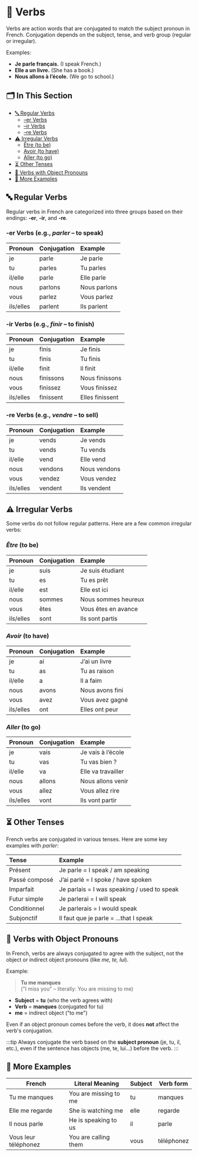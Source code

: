 ﻿# 📖 Verbs

Verbs are action words that are conjugated to match the subject pronoun in French. Conjugation depends on the subject,
tense, and verb group (regular or irregular).

Examples:

- **Je parle français.** (I speak French.)
- **Elle a un livre.** (She has a book.)
- **Nous allons à l’école.** (We go to school.)

## 🗂️ In This Section

- [🔤 Regular Verbs](#-regular-verbs)
    - [–er Verbs](#-er-verbs-eg-parler--to-speak)
    - [–ir Verbs](#-ir-verbs-eg-finir--to-finish)
    - [–re Verbs](#-re-verbs-eg-vendre--to-sell)
- [⚠️ Irregular Verbs](#-irregular-verbs)
    - [Être (to be)](#être-to-be)
    - [Avoir (to have)](#avoir-to-have)
    - [Aller (to go)](#aller-to-go)
- [⏳ Other Tenses](#-other-tenses)
- [👥 Verbs with Object Pronouns](#-verbs-with-object-pronouns)
- [🔁 More Examples](#-more-examples)

## 🔤 Regular Verbs

Regular verbs in French are categorized into three groups based on their endings: **-er**, **-ir**, and **-re**.

### -er Verbs (e.g., *parler* – to speak)

| Pronoun   | Conjugation | Example      |
|:----------|:------------|:-------------|
| je        | parle       | Je parle     |
| tu        | parles      | Tu parles    |
| il/elle   | parle       | Elle parle   |
| nous      | parlons     | Nous parlons |
| vous      | parlez      | Vous parlez  |
| ils/elles | parlent     | Ils parlent  |

### -ir Verbs (e.g., *finir* – to finish)

| Pronoun   | Conjugation | Example         |
|:----------|:------------|:----------------|
| je        | finis       | Je finis        |
| tu        | finis       | Tu finis        |
| il/elle   | finit       | Il finit        |
| nous      | finissons   | Nous finissons  |
| vous      | finissez    | Vous finissez   |
| ils/elles | finissent   | Elles finissent |

### -re Verbs (e.g., *vendre* – to sell)

| Pronoun   | Conjugation | Example      |
|:----------|:------------|:-------------|
| je        | vends       | Je vends     |
| tu        | vends       | Tu vends     |
| il/elle   | vend        | Elle vend    |
| nous      | vendons     | Nous vendons |
| vous      | vendez      | Vous vendez  |
| ils/elles | vendent     | Ils vendent  |

## ⚠️ Irregular Verbs

Some verbs do not follow regular patterns. Here are a few common irregular verbs:

### *Être* (to be)

| Pronoun   | Conjugation | Example             |
|:----------|:------------|:--------------------|
| je        | suis        | Je suis étudiant    |
| tu        | es          | Tu es prêt          |
| il/elle   | est         | Elle est ici        |
| nous      | sommes      | Nous sommes heureux |
| vous      | êtes        | Vous êtes en avance |
| ils/elles | sont        | Ils sont partis     |

### *Avoir* (to have)

| Pronoun   | Conjugation | Example         |
|:----------|:------------|:----------------|
| je        | ai          | J’ai un livre   |
| tu        | as          | Tu as raison    |
| il/elle   | a           | Il a faim       |
| nous      | avons       | Nous avons fini |
| vous      | avez        | Vous avez gagné |
| ils/elles | ont         | Elles ont peur  |

### *Aller* (to go)

| Pronoun   | Conjugation | Example            |
|:----------|:------------|:-------------------|
| je        | vais        | Je vais à l’école  |
| tu        | vas         | Tu vas bien ?      |
| il/elle   | va          | Elle va travailler |
| nous      | allons      | Nous allons venir  |
| vous      | allez       | Vous allez rire    |
| ils/elles | vont        | Ils vont partir    |

## ⏳ Other Tenses

French verbs are conjugated in various tenses. Here are some key examples with *parler*:

| Tense         | Example                                     |
|:--------------|:--------------------------------------------|
| Présent       | Je parle = I speak / am speaking            |
| Passé composé | J’ai parlé = I spoke / have spoken          |
| Imparfait     | Je parlais = I was speaking / used to speak |
| Futur simple  | Je parlerai = I will speak                  |
| Conditionnel  | Je parlerais = I would speak                |
| Subjonctif    | Il faut que je parle = ...that I speak      |

## 👥 Verbs with Object Pronouns

In French, verbs are always conjugated to agree with the subject, not the object or indirect object pronouns (like *me,
te, lui*).

Example:
> **Tu me manques**  
> ("I miss you" – literally: You are missing to me)

- **Subject** = **tu** (who the verb agrees with)
- **Verb** = **manques** (conjugated for tu)
- **me** = indirect object ("to me")

Even if an object pronoun comes before the verb, it does **not** affect the verb's conjugation.

:::tip
Always conjugate the verb based on the **subject pronoun** (je, tu, il, etc.), even if the sentence has objects (me,
te, lui...) before the verb.
:::

## 🔁 More Examples

| French               | Literal Meaning       | Subject | Verb form  |
|----------------------|-----------------------|---------|------------|
| Tu me manques        | You are missing to me | tu      | manques    |
| Elle me regarde      | She is watching me    | elle    | regarde    |
| Il nous parle        | He is speaking to us  | il      | parle      |
| Vous leur téléphonez | You are calling them  | vous    | téléphonez |
